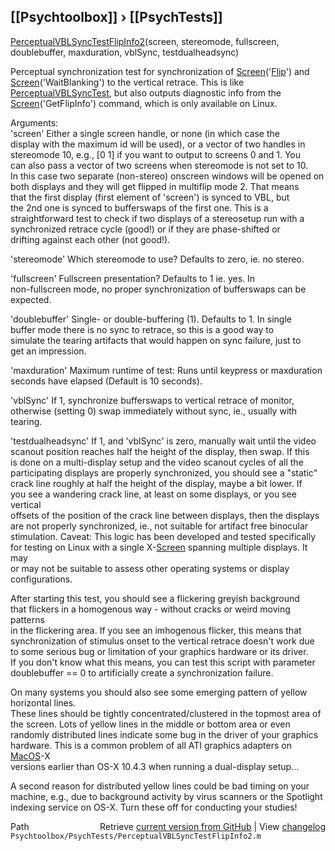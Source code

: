 ## [[Psychtoolbox]] &#8250; [[PsychTests]]

[PerceptualVBLSyncTestFlipInfo2](PerceptualVBLSyncTestFlipInfo2)(screen, stereomode, fullscreen, doublebuffer, maxduration, vblSync, testdualheadsync)  
  
Perceptual synchronization test for synchronization of [Screen](Screen)('[Flip](Flip)') and  
[Screen](Screen)('WaitBlanking') to the vertical retrace. This is like  
[PerceptualVBLSyncTest](PerceptualVBLSyncTest), but also outputs diagnostic info from the  
[Screen](Screen)('GetFlipInfo') command, which is only available on Linux.  
  
Arguments:  
'screen' Either a single screen handle, or none (in which case the  
display with the maximum id will be used), or a vector of two handles in  
stereomode 10, e.g., [0 1] if you want to output to screens 0 and 1. You  
can also pass a vector of two screens when stereomode is not set to 10.  
In this case two separate (non-stereo) onscreen windows will be opened on  
both displays and they will get flipped in multiflip mode 2. That means  
that the first display (first element of 'screen') is synced to VBL, but  
the 2nd one is synced to bufferswaps of the first one. This is a  
straightforward test to check if two displays of a stereosetup run with a  
synchronized retrace cycle (good!) or if they are phase-shifted or  
drifting against each other (not good!).  
  
'stereomode' Which stereomode to use? Defaults to zero, ie. no stereo.  
  
'fullscreen' Fullscreen presentation? Defaults to 1 ie. yes. In  
non-fullscreen mode, no proper synchronization of bufferswaps can be  
expected.  
  
'doublebuffer' Single- or double-buffering (1). Defaults to 1. In single  
buffer mode there is no sync to retrace, so this is a good way to  
simulate the tearing artifacts that would happen on sync failure, just to  
get an impression.  
  
'maxduration' Maximum runtime of test: Runs until keypress or maxduration  
seconds have elapsed (Default is 10 seconds).  
  
'vblSync' If 1, synchronize bufferswaps to vertical retrace of monitor,  
otherwise (setting 0) swap immediately without sync, ie., usually with tearing.  
  
'testdualheadsync' If 1, and 'vblSync' is zero, manually wait until the video  
scanout position reaches half the height of the display, then swap. If this  
is done on a multi-display setup and the video scanout cycles of all the  
participating displays are properly synchronized, you should see a "static"  
crack line roughly at half the height of the display, maybe a bit lower. If  
you see a wandering crack line, at least on some displays, or you see vertical  
offsets of the position of the crack line between displays, then the displays  
are not properly synchronized, ie., not suitable for artifact free binocular  
stimulation. Caveat: This logic has been developed and tested specifically  
for testing on Linux with a single X-[Screen](Screen) spanning multiple displays. It may  
or may not be suitable to assess other operating systems or display configurations.  
  
After starting this test, you should see a flickering greyish background  
that flickers in a homogenous way - without cracks or weird moving patterns  
in the flickering area. If you see an imhogenous flicker, this means that  
synchronization of stimulus onset to the vertical retrace doesn't work due  
to some serious bug or limitation of your graphics hardware or its driver.  
If you don't know what this means, you can test this script with parameter  
doublebuffer == 0 to artificially create a synchronization failure.  
  
On many systems you should also see some emerging pattern of yellow horizontal lines.  
These lines should be tightly concentrated/clustered in the topmost area of  
the screen. Lots of yellow lines in the middle or bottom area or even  
randomly distributed lines indicate some bug in the driver of your graphics  
hardware. This is a common problem of all ATI graphics adapters on [MacOS](MacOS)-X  
versions earlier than OS-X 10.4.3 when running a dual-display setup...  
  
A second reason for distributed yellow lines could be bad timing on your  
machine, e.g., due to background activity by virus scanners or the Spotlight  
indexing service on OS-X. Turn these off for conducting your studies!  
  




<div class="code_header" style="text-align:right;">
  <span style="float:left;">Path&nbsp;&nbsp;</span> <span class="counter">Retrieve <a href=
  "https://raw.github.com/Psychtoolbox-3/Psychtoolbox-3/beta/Psychtoolbox/PsychTests/PerceptualVBLSyncTestFlipInfo2.m">current version from GitHub</a> | View <a href=
  "https://github.com/Psychtoolbox-3/Psychtoolbox-3/commits/beta/Psychtoolbox/PsychTests/PerceptualVBLSyncTestFlipInfo2.m">changelog</a></span>
</div>
<div class="code">
  <code>Psychtoolbox/PsychTests/PerceptualVBLSyncTestFlipInfo2.m</code>
</div>

